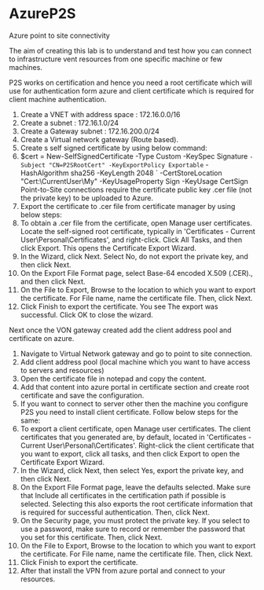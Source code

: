 # AzureP2S
Azure point to site connectivity

The aim of creating this lab is to understand and test how you can connect to infrastructure vent resources from one specific machine or few machines.

P2S works on certification and hence you need a root certificate which will use for authentication form azure and client certificate which is required for client machine authentication.

1. Create a VNET with address space : 172.16.0.0/16
2. Create a subnet : 172.16.1.0/24
3. Create a Gateway subnet : 172.16.200.0/24
4. Create a Virtual network gateway (Route based).
5. Create s self signed certificate by using below command:
6. $cert = New-SelfSignedCertificate -Type Custom -KeySpec Signature ` -Subject "CN=P2SRootCert" -KeyExportPolicy Exportable ` -HashAlgorithm sha256 -KeyLength 2048 ` -CertStoreLocation "Cert:\CurrentUser\My" -KeyUsageProperty Sign -KeyUsage CertSign 
Point-to-Site connections require the certificate public key .cer file (not the private key) to be uploaded to Azure.
1. Export the certificate to .cer file from certificate manager by using below steps:
2. To obtain a .cer file from the certificate, open Manage user certificates. Locate the self-signed root certificate, typically in 'Certificates - Current User\Personal\Certificates', and right-click. Click All Tasks, and then click Export. This opens the Certificate Export Wizard.
3. In the Wizard, click Next. Select No, do not export the private key, and then click Next.
4. On the Export File Format page, select Base-64 encoded X.509 (.CER)., and then click Next.
5. On the File to Export, Browse to the location to which you want to export the certificate. For File name, name the certificate file. Then, click Next.
6. Click Finish to export the certificate. You see The export was successful. Click OK to close the wizard.


Next once the VON gateway created add the client address pool and certificate on azure. 
1. Navigate to Virtual Network gateway and go to point to site connection.
2. Add client address pool (local machine which you want to have access to servers and resources)
3. Open the certificate file in notepad and copy the content.
4. Add that content into azure portal in certificate section and create root certificate and save the configuration.
5. If you want to connect to server other then the machine you configure P2S you need to install client certificate. Follow below steps for the same:
1. To export a client certificate, open Manage user certificates. The client certificates that you generated are, by default, located in 'Certificates - Current User\Personal\Certificates'. Right-click the client certificate that you want to export, click all tasks, and then click Export to open the Certificate Export Wizard.
2. In the Wizard, click Next, then select Yes, export the private key, and then click Next.
3. On the Export File Format page, leave the defaults selected. Make sure that Include all certificates in the certification path if possible is selected. Selecting this also exports the root certificate information that is required for successful authentication. Then, click Next.
4. On the Security page, you must protect the private key. If you select to use a password, make sure to record or remember the password that you set for this certificate. Then, click Next.
5. On the File to Export, Browse to the location to which you want to export the certificate. For File name, name the certificate file. Then, click Next.
6. Click Finish to export the certificate.
1. After that install the VPN from azure portal and connect to  your resources.  
